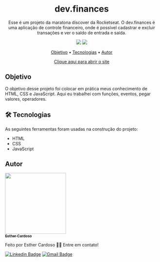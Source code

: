 <h1 align="center">dev.finances</h1>
<p align="center">Esse é um projeto da maratona discover da Rocketseat. O dev.finances é uma aplicação de controle financeiro, onde é possível cadastrar e excluir transações e ver o saldo de entrada e saída.</p>
<p align="center">
  <img src="https://img.shields.io/github/license/Esther-Cardoso/dev.finances">
  <img src="http://img.shields.io/static/v1?label=status&message=concluido&color=GREEN&style=flat"/>
</p>

<p align="center">
<a href="#objetivo">Objetivo</a> • <a href="#tecnologias">Tecnologias</a> • <a href="#autor">Autor</a>
</p>

<p align="center">
<!-- <img src="./imc-img.jpg"> -->
</p>

<p align="center">
<a href="https://esther-cardoso.github.io/dev.finances/">Clique aqui para abrir o site</a>
</p>

<h2 id="objetivo">Objetivo</h2>
<p>O objetivo desse projeto foi colocar em prática meus conhecimento de HTML, CSS e JavaScript. Aqui eu trabalhei com funções, eventos, pegar valores, operadores.</p>

<h2 id="tecnologias">🛠 Tecnologias</h2>
As seguintes ferramentas foram usadas na construção do projeto:

- HTML
- CSS
- JavaScript

## Autor
<a href="https://www.instagram.com/_esther_cardoso/">
 <img src="https://avatars.githubusercontent.com/u/70102263?v=4" width="200px;" alt=""/>
 <br />
 <sub><b>Esther Cardoso</b></sub></a>

Feito por Esther Cardoso 👋🏽 Entre em contato!

[![Linkedin Badge](https://img.shields.io/badge/-Esther-blue?style=flat-square&logo=Linkedin&logoColor=white&link=https://www.linkedin.com/in/esther-cardoso/)](https://www.linkedin.com/in/esther-cardoso/)
[![Gmail Badge](https://img.shields.io/badge/-esthercardosofernandes@gmail.com-c14438?style=flat-square&logo=Gmail&logoColor=white&link=mailto:esthercardosofernandes.com)](mailto:esthercardosofernandes@gmail.com)
